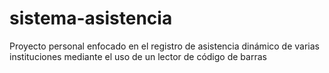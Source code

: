 # sistema-asistencia
Proyecto personal enfocado en el registro de asistencia dinámico de varias instituciones mediante el uso de un lector de código de barras
